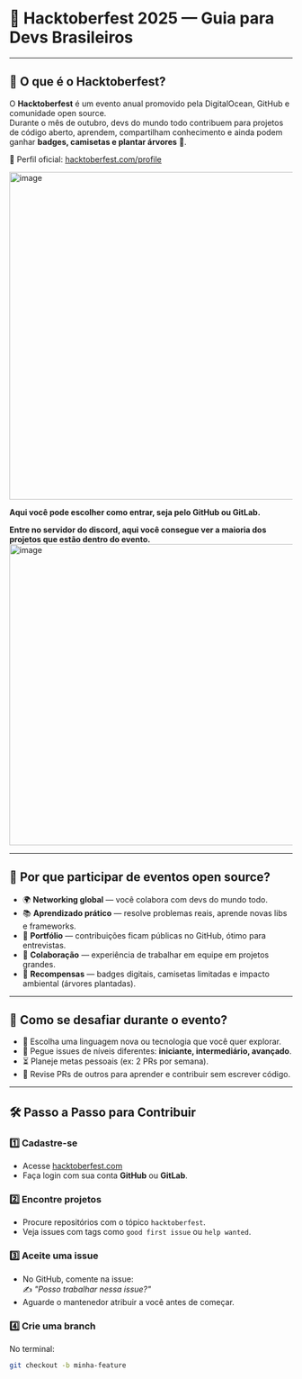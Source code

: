 # 🎃 Hacktoberfest 2025 — Guia para Devs Brasileiros

---

## 🌟 O que é o Hacktoberfest?
O **Hacktoberfest** é um evento anual promovido pela DigitalOcean, GitHub e comunidade open source.  
Durante o mês de outubro, devs do mundo todo contribuem para projetos de código aberto, aprendem, compartilham conhecimento e ainda podem ganhar **badges, camisetas e plantar árvores** 🌳.

🔗 Perfil oficial: [hacktoberfest.com/profile](https://hacktoberfest.com/profile)

<img width="1209" height="582" alt="image" src="https://github.com/user-attachments/assets/d639635e-4d8d-44ea-95ce-df18189a2726" />

**Aqui você pode escolher como entrar, seja pelo GitHub ou GitLab.**

**Entre no servidor do discord, aqui você consegue ver a maioria dos projetos que estão dentro do evento.**
<img width="1191" height="535" alt="image" src="https://github.com/user-attachments/assets/93fb5923-b708-4084-ae65-ed5b18c756d3" />


---

## 🤔 Por que participar de eventos open source?

- 🌍 **Networking global** — você colabora com devs do mundo todo.  
- 📚 **Aprendizado prático** — resolve problemas reais, aprende novas libs e frameworks.  
- 💼 **Portfólio** — contribuições ficam públicas no GitHub, ótimo para entrevistas.  
- 🤝 **Colaboração** — experiência de trabalhar em equipe em projetos grandes.  
- 🎁 **Recompensas** — badges digitais, camisetas limitadas e impacto ambiental (árvores plantadas).  

---

## 🚀 Como se desafiar durante o evento?
- 📖 Escolha uma linguagem nova ou tecnologia que você quer explorar.  
- 🐛 Pegue issues de níveis diferentes: **iniciante, intermediário, avançado**.  
- ⏳ Planeje metas pessoais (ex: 2 PRs por semana).  
- 🔄 Revise PRs de outros para aprender e contribuir sem escrever código.  

---

## 🛠️ Passo a Passo para Contribuir

### 1️⃣ Cadastre-se
- Acesse [hacktoberfest.com](https://hacktoberfest.com/)  
- Faça login com sua conta **GitHub** ou **GitLab**.  

### 2️⃣ Encontre projetos
- Procure repositórios com o tópico `hacktoberfest`.  
- Veja issues com tags como `good first issue` ou `help wanted`.  

### 3️⃣ Aceite uma issue
- No GitHub, comente na issue:  
  ✍️ *"Posso trabalhar nessa issue?"*  
- Aguarde o mantenedor atribuir a você antes de começar.  

### 4️⃣ Crie uma branch
No terminal:

```bash
git checkout -b minha-feature
